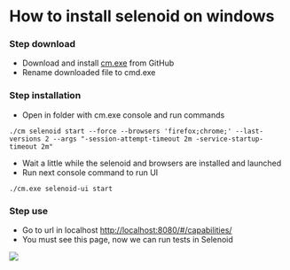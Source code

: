 # How to install selenoid on windows


### Step download

- Download and install [cm.exe](https://github.com/aerokube/cm/releases) from GitHub
- Rename downloaded file to cmd.exe

### Step installation

- Open in folder with cm.exe console and run commands

```console
./cm selenoid start --force --browsers 'firefox;chrome;' --last-versions 2 --args "-session-attempt-timeout 2m -service-startup-timeout 2m"
```
- Wait a little while the selenoid and browsers are installed and launched
- Run next console command to run UI
```console
./cm.exe selenoid-ui start
```

### Step use

- Go to url in localhost [http://localhost:8080/#/capabilities/](http://localhost:8080/#/capabilities/)
- You must see this page, now we can run tests in Selenoid

![](https://i.imgur.com/UuwTUav.png)